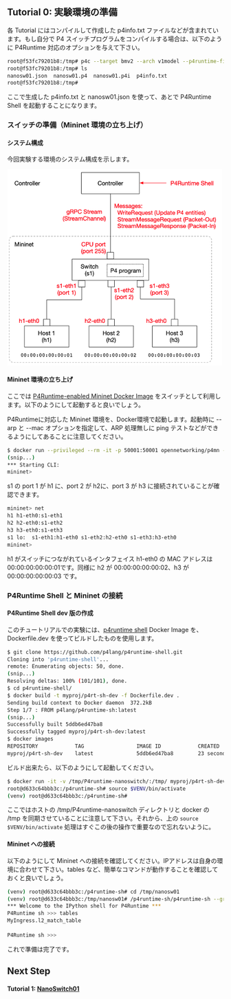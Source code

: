 

## Tutorial 0: 実験環境の準備

各 Tutorial にはコンパイルして作成した p4info.txt ファイルなどが含まれています。もし自分で P4 スイッチプログラムをコンパイルする場合は、以下のように P4Runtime 対応のオプションを与えて下さい。

```bash
root@f53fc79201b8:/tmp# p4c --target bmv2 --arch v1model --p4runtime-files p4info.txt nanosw01.p4 
root@f53fc79201b8:/tmp# ls
nanosw01.json  nanosw01.p4  nanosw01.p4i  p4info.txt
root@f53fc79201b8:/tmp# 
```

ここで生成した p4info.txt と nanosw01.json を使って、あとで P4Runtime Shell を起動することになります。

### スイッチの準備（Mininet 環境の立ち上げ）

#### システム構成

今回実験する環境のシステム構成を示します。

<img src="../system.png" alt="attach:(system structure)" title="System Structure" width="500">

#### Mininet 環境の立ち上げ

ここでは [P4Runtime-enabled Mininet Docker Image](https://hub.docker.com/r/opennetworking/p4mn) をスイッチとして利用します。以下のようにして起動すると良いでしょう。

P4Runtimeに対応した Mininet 環境を、Docker環境で起動します。起動時に --arp と --mac オプションを指定して、ARP 処理無しに ping テストなどができるようにしてあることに注意してください。

```bash
$ docker run --privileged --rm -it -p 50001:50001 opennetworking/p4mn --arp --topo single,3 --mac
(snip...)
*** Starting CLI:
mininet> 
```
s1 の port 1 が h1 に、port 2 が h2に、port 3 が h3 に接続されていることが確認できます。
```bash
mininet> net
h1 h1-eth0:s1-eth1
h2 h2-eth0:s1-eth2
h3 h3-eth0:s1-eth3
s1 lo:  s1-eth1:h1-eth0 s1-eth2:h2-eth0 s1-eth3:h3-eth0
mininet> 
```
h1 がスイッチにつながれているインタフェイス h1-eth0 の MAC アドレスは  00:00:00:00:00:01です。同様に h2 が 00:00:00:00:00:02、h3 が 00:00:00:00:00:03 です。

### P4Runtime Shell と Mininet の接続

#### P4Runtime Shell dev 版の作成

このチュートリアルでの実験には、[p4runtime shell](https://github.com/p4lang/p4runtime-shell) Docker Image を、Dockerfile.dev を使ってビルドしたものを使用します。

```bash
$ git clone https://github.com/p4lang/p4runtime-shell.git
Cloning into 'p4runtime-shell'...
remote: Enumerating objects: 50, done.
(snip...)
Resolving deltas: 100% (101/101), done.
$ cd p4runtime-shell/
$ docker build -t myproj/p4rt-sh-dev -f Dockerfile.dev .
Sending build context to Docker daemon  372.2kB
Step 1/7 : FROM p4lang/p4runtime-sh:latest
(snip...)
Successfully built 5ddb6ed47ba8
Successfully tagged myproj/p4rt-sh-dev:latest
$ docker images
REPOSITORY            TAG                 IMAGE ID            CREATED             SIZE
myproj/p4rt-sh-dev    latest              5ddb6ed47ba8        23 seconds ago      285MB
```
ビルド出来たら、以下のようにして起動してください。
```bash
$ docker run -it -v /tmp/P4runtime-nanoswitch/:/tmp/ myproj/p4rt-sh-dev /bin/bash
root@d633c64bbb3c:/p4runtime-sh# source $VENV/bin/activate
(venv) root@d633c64bbb3c:/p4runtime-sh# 
```
ここではホストの /tmp/P4runtime-nanoswitch ディレクトリと docker の /tmp を同期させていることに注意して下さい。それから、上の ```source $VENV/bin/activate``` 処理はすぐこの後の操作で重要なので忘れないように。

#### Mininet への接続

以下のようにして Mininet への接続を確認してください。IPアドレスは自身の環境に合わせて下さい。tables など、簡単なコマンドが動作することを確認しておくと良いでしょう。

```bash
(venv) root@d633c64bbb3c:/p4runtime-sh# cd /tmp/nanosw01
(venv) root@d633c64bbb3c:/tmp/nanosw01# /p4runtime-sh/p4runtime-sh --grpc-addr 192.168.XX.XX:50001 --device-id 1 --election-id 0,1 --config p4info.txt,nanosw01.json
*** Welcome to the IPython shell for P4Runtime ***
P4Runtime sh >>> tables
MyIngress.l2_match_table

P4Runtime sh >>> 
```

これで準備は完了です。



## Next Step

#### Tutorial 1: [NanoSwitch01](t1_nanosw01.md)

